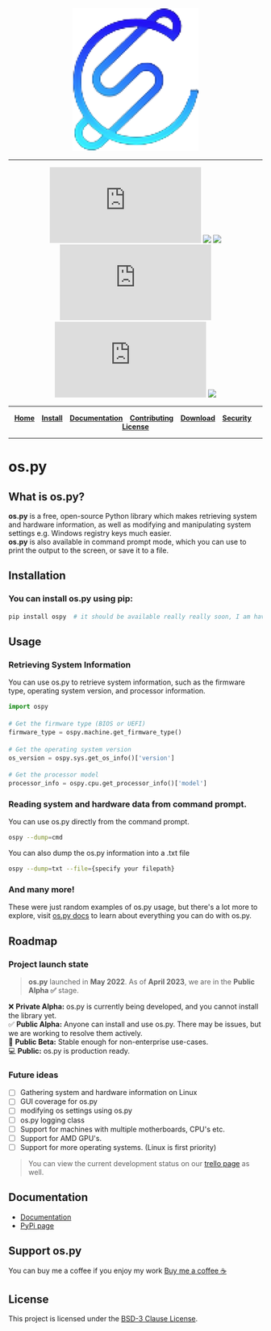 <div align="center">

![os.py](https://github.com/Bamboooz/os.py/blob/master/assets/logo.png?raw=true)

-----------------

[![](https://img.shields.io/github/v/release/Bamboooz/os.py?color=yellow?style=flat-square)](https://github.com/Bamboooz/os.py/releases/)
[![](https://img.shields.io/badge/python-3.6%20and%20newer-brightgreen)](https://en.wikipedia.org/wiki/Python_(programming_language))
[![](https://img.shields.io/badge/operating%20system-windows-purple)](https://en.wikipedia.org/wiki/Operating_system)
[![](https://www.aschey.tech/tokei/github/Bamboooz/os.py?style=flat-square)](https://github.com/Bamboooz/os.py)
![](https://img.shields.io/github/languages/code-size/Bamboooz/os.py?color=red)
[![](https://img.shields.io/badge/License-BSD--3--Clause-blue)](https://opensource.org/license/bsd-3-clause/)

-----------------

[**Home**](https://github.com/Bamboooz/os.py)⠀
[**Install**](https://github.com/Bamboooz/os.py#installation)⠀
[**Documentation**](https://github.com/Bamboooz/os.py/wiki)⠀
[**Contributing**](https://github.com/Bamboooz/os.py/blob/master/CONTRIBUTING.md)⠀
[**Download**](https://pypi.org/project/os.py#files)⠀
[**Security**](https://github.com/Bamboooz/os.py/blob/master/SECURITY.md)⠀
[**License**](https://github.com/Bamboooz/os.py/blob/master/LICENSE)

-----------------

<div align="left">

# os.py

## What is os.py?
**os.py** is a free, open-source Python library which makes retrieving system and hardware information, as well as modifying and manipulating system settings e.g. Windows registry keys much easier.<br/>
**os.py** is also available in command prompt mode, which you can use to print the output to the screen, or save it to a file.

## Installation
### You can install os.py using pip:
```bash
pip install ospy  # it should be available really really soon, I am having problems with pypi administration.
```

## Usage
### Retrieving System Information
You can use os.py to retrieve system information, such as the firmware type, operating system version, and processor information.

```python
import ospy

# Get the firmware type (BIOS or UEFI)
firmware_type = ospy.machine.get_firmware_type()

# Get the operating system version
os_version = ospy.sys.get_os_info()['version']

# Get the processor model
processor_info = ospy.cpu.get_processor_info()['model']
```

### Reading system and hardware data from command prompt.
You can use os.py directly from the command prompt.

```bash
ospy --dump=cmd 
```

You can also dump the os.py information into a .txt file

```bash
ospy --dump=txt --file={specify your filepath}
```

### And many more!
These were just random examples of os.py usage, but there's a lot more to explore, visit [os.py docs](https://github.com/Bamboooz/os.py/wiki) to learn about everything you can do with os.py.

## Roadmap
### Project launch state
> **os.py** launched in **May 2022**. As of **April 2023**, we are in the **Public Alpha  ✅** stage.<br/>

❌ **Private Alpha:** os.py is currently being developed, and you cannot install the library yet.<br/>
✅ **Public Alpha:** Anyone can install and use os.py. There may be issues, but we are working to resolve them actively.<br/>
🔶 **Public Beta:** Stable enough for non-enterprise use-cases.<br/>
💻 **Public:** os.py is production ready.

### Future ideas
 * [ ] Gathering system and hardware information on Linux
 * [ ] GUI coverage for os.py
 * [ ] modifying os settings using os.py
 * [ ] os.py logging class
 * [ ] Support for machines with multiple motherboards, CPU's etc.
 * [ ] Support for AMD GPU's.
 * [ ] Support for more operating systems. (Linux is first priority)

> You can view the current development status on our [trello page](https://trello.com/b/5rmlwrUg/ospy) as well.

## Documentation

 * [Documentation](https://github.com/Bamboooz/os.py/wiki)
 * [PyPi page](https://pypi.org/project/os_py/)

## Support os.py
You can buy me a coffee if you enjoy my work [Buy me a coffee ☕](https://www.buymeacoffee.com/Bamboooz)

## License

This project is licensed under the [BSD-3 Clause License](https://opensource.org/license/bsd-3-clause/).